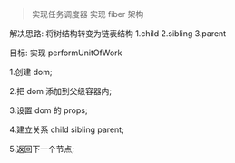 > 实现任务调度器
> 实现 fiber 架构

解决思路: 将树结构转变为链表结构
1.child
2.sibling
3.parent

目标: 实现 performUnitOfWork

1.创建 dom;

2.把 dom 添加到父级容器内;

3.设置 dom 的 props;

4.建立关系 child sibling parent;

5.返回下一个节点;
